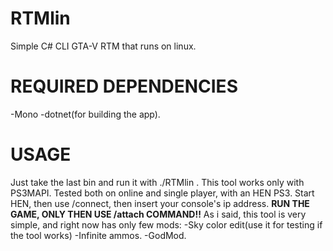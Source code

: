 # RTMlin
Simple C# CLI GTA-V RTM that runs on linux.
# REQUIRED DEPENDENCIES
-Mono
-dotnet(for building the app).
# USAGE
Just take the last bin and run it with ./RTMlin . This tool works only with PS3MAPI. Tested both on online and single player, with an HEN PS3.
Start HEN, then use /connect, then insert your console's ip address. **RUN THE GAME, ONLY THEN USE /attach COMMAND!!**
As i said, this tool is very simple, and right now has only few mods:
-Sky color edit(use it for testing if the tool works)
-Infinite ammos.
-GodMod.


